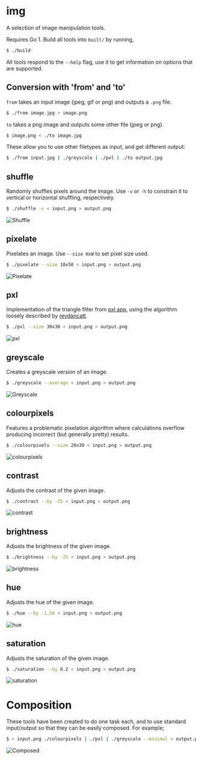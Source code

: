 # img

A selection of image manipulation tools.

Requires Go 1. Build all tools into `built/` by running,

``` bash
$ ./build
```

All tools respond to the `--help` flag, use it to get information on options
that are supported.

## Conversion with 'from' and 'to'

`from` takes an input image (jpeg, gif or png) and outputs a `.png` file.

``` bash
$ ./from image.jpg > image.png
```

`to` takes a png image and outputs some other file (jpeg or png).

``` bash
$ image.png < ./to image.jpg
```

These allow you to use other filetypes as input, and get different output:

``` bash
$ ./from input.jpg | ./greyscale | ./pxl | ./to output.jpg
```

## shuffle

Randomly shuffles pixels around the image. Use `-v` or `-h` to constrain it to
vertical or horizontal shuffling, respectively.

``` bash
$ ./shuffle -v < input.png > output.png
```

![Shuffle](http://github.com/hawx/img/raw/master/examples/shuffle.png)

## pixelate

Pixelates an image. Use `--size HxW` to set pixel size used.

``` bash
$ ./pixelate --size 10x50 < input.png > output.png
```

![Pixelate](http://github.com/hawx/img/raw/master/examples/pixelate.png)

## pxl

Implementation of the triangle filter from [pxl app][pxlapp], using the
algorithm loosely described by [revdancatt][rev].

``` bash
$ ./pxl --size 30x30 < input.png > output.png
```

![pxl](http://github.com/hawx/img/raw/master/examples/pxl.png)

## greyscale

Creates a greyscale version of an image.

``` bash
$ ./greyscale --average < input.png > output.png
```

![Greyscale](http://github.com/hawx/img/raw/master/examples/greyscale.png)

## colourpixels

Features a problematic pixelation algorithm where calculations overflow
producing incorrect (but generally pretty) results.

``` bash
$ ./colourpixels --size 20x30 < input.png > output.png
```

![colourpixels](http://github.com/hawx/img/raw/master/examples/colourpixels.png)

## contrast

Adjusts the contrast of the given image.

``` bash
$ ./contrast --by -25 < input.png > output.png
```

![contrast](http://github.com/hawx/img/raw/master/examples/contrast.png)

## brightness

Adjusts the brightness of the given image.

``` bash
$ ./brightness --by -25 < input.png > output.png
```

![brightness](http://github.com/hawx/img/raw/master/examples/brightness.png)

## hue

Adjusts the hue of the given image.

``` bash
$ ./hue --by -1.34 < input.png > output.png
```

![hue](http://github.com/hawx/img/raw/master/examples/hue.png)

## saturation

Adjusts the saturation of the given image.

``` bash
$ ./saturation --by 0.2 < input.png > output.png
```

![saturation](http://github.com/hawx/img/raw/master/examples/saturation.png)

# Composition

These tools have been created to do one task each, and to use standard
input/output so that they can be easily composed. For example;

``` bash
$ < input.png ./colourpixels | ./pxl | ./greyscale --minimal > output.png
```

![Composed](http://github.com/hawx/img/raw/master/examples/composed.png)


[pxlapp]: http://kohlberger.net/apps/pxl
[rev]:    http://revdancatt.com/2012/03/31/the-pxl-effect-with-javascript-and-canvas-and-maths/
